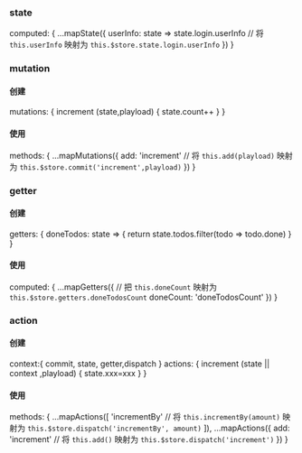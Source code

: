 ### state

computed: {
...mapState({
userInfo: state => state.login.userInfo // 将 `this.userInfo` 映射为 `this.$store.state.login.userInfo`
})
}

### mutation

#### 创建

mutations: {
increment (state,playload) {
state.count++
}
}

#### 使用

methods: {
...mapMutations({
add: 'increment' // 将 `this.add(playload)` 映射为 `this.$store.commit('increment',playload)`
})
}

### getter

#### 创建

getters: {
doneTodos: state => {
return state.todos.filter(todo => todo.done)
}
}

#### 使用

computed: {
...mapGetters({
// 把 `this.doneCount` 映射为 `this.$store.getters.doneTodosCount`
doneCount: 'doneTodosCount'
})
}

### action

#### 创建

context:{
commit, state, getter,dispatch
}
actions: {
increment (state || context ,playload) {
state.xxx=xxx
}
}

#### 使用

methods: {
...mapActions([
'incrementBy' // 将 `this.incrementBy(amount)` 映射为 `this.$store.dispatch('incrementBy', amount)`
]),
...mapActions({
add: 'increment' // 将 `this.add()` 映射为 `this.$store.dispatch('increment')`
})
}
